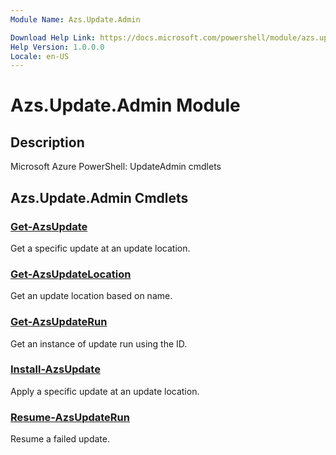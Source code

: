 ```yaml
---
Module Name: Azs.Update.Admin

Download Help Link: https://docs.microsoft.com/powershell/module/azs.update.admin
Help Version: 1.0.0.0
Locale: en-US
---
```


# Azs.Update.Admin Module
## Description
Microsoft Azure PowerShell: UpdateAdmin cmdlets

## Azs.Update.Admin Cmdlets
### [Get-AzsUpdate](Get-AzsUpdate.md)
Get a specific update at an update location.

### [Get-AzsUpdateLocation](Get-AzsUpdateLocation.md)
Get an update location based on name.

### [Get-AzsUpdateRun](Get-AzsUpdateRun.md)
Get an instance of update run using the ID.

### [Install-AzsUpdate](Install-AzsUpdate.md)
Apply a specific update at an update location.

### [Resume-AzsUpdateRun](Resume-AzsUpdateRun.md)
Resume a failed update.

